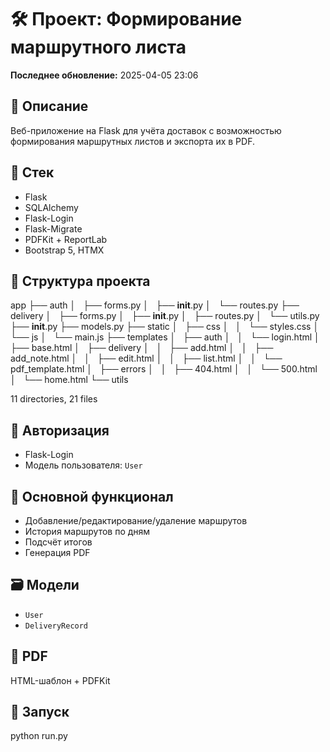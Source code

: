 # 🛠 Проект: Формирование маршрутного листа

**Последнее обновление:** 2025-04-05 23:06

## 📌 Описание
Веб-приложение на Flask для учёта доставок с возможностью формирования маршрутных листов и экспорта их в PDF.

## 🧱 Стек
- Flask
- SQLAlchemy
- Flask-Login
- Flask-Migrate
- PDFKit + ReportLab
- Bootstrap 5, HTMX

## 📂 Структура проекта

app
├── auth
│   ├── forms.py
│   ├── __init__.py
│   └── routes.py
├── delivery
│   ├── forms.py
│   ├── __init__.py
│   ├── routes.py
│   └── utils.py
├── __init__.py
├── models.py
├── static
│   ├── css
│   │   └── styles.css
│   └── js
│       └── main.js
├── templates
│   ├── auth
│   │   └── login.html
│   ├── base.html
│   ├── delivery
│   │   ├── add.html
│   │   ├── add_note.html
│   │   ├── edit.html
│   │   ├── list.html
│   │   └── pdf_template.html
│   ├── errors
│   │   ├── 404.html
│   │   └── 500.html
│   └── home.html
└── utils

11 directories, 21 files


## 🔐 Авторизация
- Flask-Login
- Модель пользователя: `User`

## 🚚 Основной функционал
- Добавление/редактирование/удаление маршрутов
- История маршрутов по дням
- Подсчёт итогов
- Генерация PDF

## 🗃 Модели
- `User`
- `DeliveryRecord`

## 📄 PDF
HTML-шаблон + PDFKit

## 🚀 Запуск

python run.py

